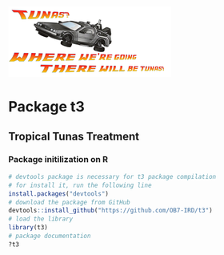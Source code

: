 ![t3_logo](t3_logo.png)
# Package t3

## Tropical Tunas Treatment



### Package initilization on R

```R
# devtools package is necessary for t3 package compilation
# for install it, run the following line
install.packages("devtools")
# download the package from GitHub
devtools::install_github("https://github.com/OB7-IRD/t3")
# load the library
library(t3)
# package documentation
?t3
```